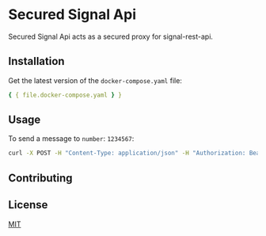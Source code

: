 # Secured Signal Api

Secured Signal Api acts as a secured proxy for signal-rest-api.

## Installation

Get the latest version of the `docker-compose.yaml` file:

```yaml
{ { file.docker-compose.yaml } }
```

## Usage

To send a message to `number`: `1234567`:

```bash
curl -X POST -H "Content-Type: application/json" -H "Authorization: Bearer TOKEN" -d '{"message": "Hello World!", "recipients": ["1234567"]}' http://signal-api/v2/send
```

## Contributing

## License

[MIT](https://choosealicense.com/licenses/mit/)
